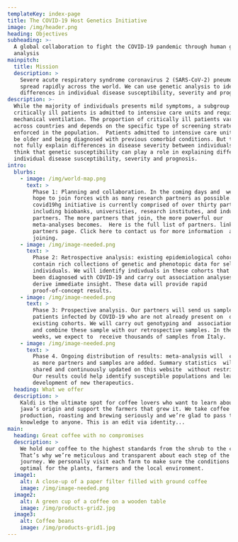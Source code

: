 ```yaml
---
templateKey: index-page
title: The COVID-19 Host Genetics Initiative
image: /img/header.png
heading: Objectives
subheading: >-
  A global collaboration to fight the COVID-19 pandemic through human genetic
  analysis
mainpitch:
  title: Mission
  description: >
    Severe acute respiratory syndrome coronavirus 2 (SARS-CoV-2) pneumonia has
    spread rapidly across the world. We can use genetic analysis to identify
    differences in individual disease susceptibility, severity and prognosis.
description: >-
  While the majority of individuals presents mild symptoms, a subgroup of
  critically ill patients is admitted to intensive care units and requires
  mechanical ventilation. The proportion of critically ill patients varies
  across countries and depends on the specific type of screening strategy
  enforced in the population.  Patients admitted to intensive care units tend to
  be older and being diagnosed with previous comorbid conditions. But this does
  not fully explain differences in disease severity between individuals.  We
  think that genetic susceptibility can play a role in explaining differences in
  individual disease susceptibility, severity and prognosis.
intro:
  blurbs:
    - image: /img/world-map.png
      text: >
        Phase 1: Planning and collaboration. In the coming days and  weeks, we
        hope to join forces with as many research partners as possible. The
        covid19hg initiative is currently comprised of over thirty partners
        including biobanks, universities, research institutes, and industry
        partners. The more partners that join, the more powerful our 
        meta-analyses becomes.  Here is the full list of partners. link to
        partners page. Click here to contact us for more information  about
        joining. 
    - image: /img/image-needed.png
      text: >
        Phase 2: Retrospective analysis: existing epidemiological cohorts
        contain rich collections of genetic and phenotopic data for select
        individuals. We will identify indivduals in these cohorts that have 
        been diagnosed with COVID-19 and carry out association analyses to
        derive immediate insight. These data will provide rapid 
        proof-of-concept results.
    - image: /img/image-needed.png
      text: >
        Phase 3: Prospective analysis. Our partners will send us samples  from
        patients infected by COVID-19 who are not already present on  our
        existing cohorts. We will carry out genotyping and  association analysis
        and combine these sample with our retrospective samples. In the coming
        weeks, we expect to  receive thousands of samples from Italy.
    - image: /img/image-needed.png
      text: >
        Phase 4. Ongoing distribution of results: meta-analysis will  continue
        as more partners and samples are added. Summary statistics  will be
        shared and continuously updated on this website  without restriction.
        Our results could help identify susceptible populations and lead to
        development of new therapeutics.
  heading: What we offer
  description: >
    Kaldi is the ultimate spot for coffee lovers who want to learn about their
    java’s origin and support the farmers that grew it. We take coffee
    production, roasting and brewing seriously and we’re glad to pass that
    knowledge to anyone. This is an edit via identity...
main:
  heading: Great coffee with no compromises
  description: >
    We hold our coffee to the highest standards from the shrub to the cup.
    That’s why we’re meticulous and transparent about each step of the coffee’s
    journey. We personally visit each farm to make sure the conditions are
    optimal for the plants, farmers and the local environment.
  image1:
    alt: A close-up of a paper filter filled with ground coffee
    image: /img/image-needed.png
  image2:
    alt: A green cup of a coffee on a wooden table
    image: /img/products-grid2.jpg
  image3:
    alt: Coffee beans
    image: /img/products-grid1.jpg
---
```

